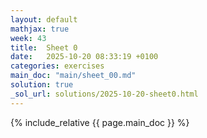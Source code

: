 ```yaml
---
layout: default
mathjax: true
week: 43
title:  Sheet 0
date:   2025-10-20 08:33:19 +0100
categories: exercises 
main_doc: "main/sheet_00.md"
solution: true
_sol_url: solutions/2025-10-20-sheet0.html
---
```




{% include_relative {{ page.main_doc }} %}